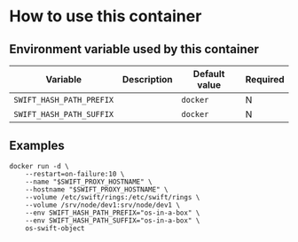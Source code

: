 # How to use this container

## Environment variable used by this container

 Variable | Description | Default value | Required
 --- |---| --- | ----
 `SWIFT_HASH_PATH_PREFIX` | | `docker` | N
 `SWIFT_HASH_PATH_SUFFIX` | | `docker` | N

## Examples

    docker run -d \
        --restart=on-failure:10 \
        --name "$SWIFT_PROXY_HOSTNAME" \
        --hostname "$SWIFT_PROXY_HOSTNAME" \
        --volume /etc/swift/rings:/etc/swift/rings \
        --volume /srv/node/dev1:srv/node/dev1 \
        --env SWIFT_HASH_PATH_PREFIX="os-in-a-box" \
        --env SWIFT_HASH_PATH_SUFFIX="os-in-a-box" \
        os-swift-object
